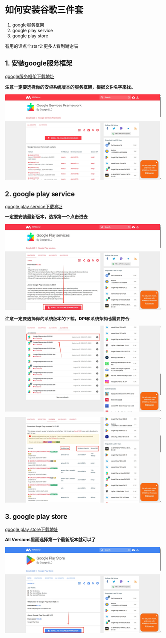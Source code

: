 # 如何安装谷歌三件套
1. google服务框架
2. google play service
3. google play store  

有用的话点个star让更多人看到谢谢喵

## 1. 安装google服务框架

[google服务框架下载地址](https://www.apkmirror.com/apk/google-inc/google-services-framework/)

**注意一定要选择你的安卓系统版本的服务框架，根据文件名字来找。**

![img](https://raw.githubusercontent.com/aquasofts/android-google-play-store/master/google-play-framework-01.png)

## 2. google play service

[google play service下载地址](https://www.apkmirror.com/apk/google-inc/google-play-services/)

**一定要安装最新版本，选择第一个点击进去**

![img](https://raw.githubusercontent.com/aquasofts/android-google-play-store/master/google-play-service-01.png)

**注意一定要选择你的系统版本的下载，DPI和系统架构也需要符合**

![img](https://raw.githubusercontent.com/aquasofts/android-google-play-store/master/google-play-service-02.png)

![img](https://raw.githubusercontent.com/aquasofts/android-google-play-store/master/google-play-service-03.png)

## 3. google play store

[google play store下载地址](https://www.apkmirror.com/apk/google-inc/google-play-store/)

**All Versions里面选择第一个最新版本就可以了**

![img](https://raw.githubusercontent.com/aquasofts/android-google-play-store/master/google-play-store-01.png)
